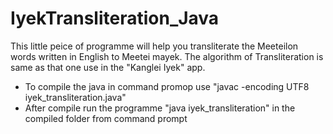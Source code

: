 # IyekTransliteration_Java
This little peice of programme will help you transliterate the Meeteilon words written in English to Meetei mayek. The algorithm of Transliteration is same as that one use in the "Kanglei Iyek" app.




* To compile the java in command promop use "javac -encoding UTF8 iyek_transliteration.java"
* After compile run the programme "java iyek_transliteration" in the compiled folder from command prompt
